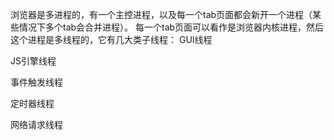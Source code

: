 浏览器是多进程的，有一个主控进程，以及每一个tab页面都会新开一个进程（某些情况下多个tab会合并进程）。
每一个tab页面可以看作是浏览器内核进程，然后这个进程是多线程的，它有几大类子线程：
GUI线程

JS引擎线程

事件触发线程

定时器线程

网络请求线程

